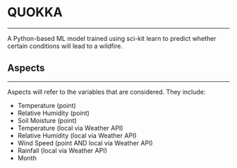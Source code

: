 # QUOKKA

---
A Python-based ML model trained using sci-kit learn to predict whether certain conditions will lead to a wildfire.

## Aspects

---
Aspects will  refer to the variables that are considered. They include:
- Temperature (point)
- Relative Humidity (point)
- Soil Moisture (point)
- Temperature (local via Weather API)
- Relative Humidity (local via Weather API)
- Wind Speed (point AND local via Weather API)
- Rainfall (local via Weather API)
- Month
